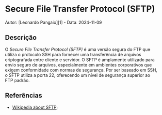 # Secure File Transfer Protocol (SFTP)

Autor: [Leonardo Pangaio][1] - Data: 2024-11-09

## Descrição

O *Secure File Transfer Protocol (SFTP)* é uma versão segura do FTP que utiliza o protocolo SSH para fornecer uma transferência de arquivos criptografada entre cliente e servidor. O SFTP é amplamente utilizado para envio seguro de arquivos, especialmente em ambientes corporativos que exigem conformidade com normas de segurança. Por ser baseado em SSH, o SFTP utiliza a porta 22, oferecendo um nível de segurança superior ao FTP padrão.

## Referências

- [Wikipedia about SFTP](https://en.wikipedia.org/wiki/SSH_File_Transfer_Protocol);
